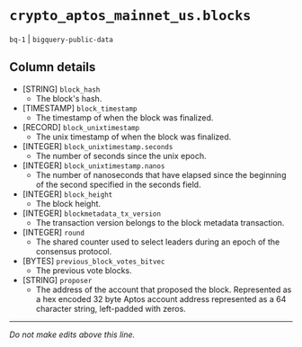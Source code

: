 # `crypto_aptos_mainnet_us.blocks`
`bq-1` | `bigquery-public-data`

## Column details
* [STRING]    `block_hash`
  - The block's hash.
* [TIMESTAMP] `block_timestamp`
  - The timestamp of when the block was finalized.
* [RECORD]    `block_unixtimestamp`
  - The unix timestamp of when the block was finalized.
* [INTEGER]   `block_unixtimestamp.seconds`
  - The number of seconds since the unix epoch.
* [INTEGER]   `block_unixtimestamp.nanos`
  - The number of nanoseconds that have elapsed since the beginning of the second specified in the seconds field.
* [INTEGER]   `block_height`
  - The block height.
* [INTEGER]   `blockmetadata_tx_version`
  - The transaction version belongs to the block metadata transaction.
* [INTEGER]   `round`
  - The shared counter used to select leaders during an epoch of the consensus protocol.
* [BYTES]     `previous_block_votes_bitvec`
  - The previous vote blocks.
* [STRING]    `proposer`
  - The address of the account that proposed the block.  Represented as a hex encoded 32 byte Aptos account address represented as a 64 character string, left-padded with zeros.

-------------------------------------------------------------------------------
*Do not make edits above this line.*
